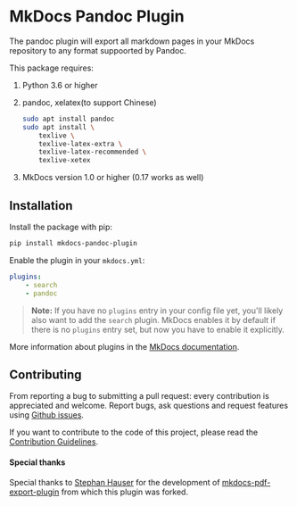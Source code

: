 # MkDocs Pandoc Plugin

The pandoc plugin will export all markdown pages in your MkDocs repository to any format suppoorted by Pandoc.

This package requires:

1. Python 3.6 or higher
2. pandoc, xelatex(to support Chinese)

    ```bash
    sudo apt install pandoc
    sudo apt install \
        texlive \
        texlive-latex-extra \
        texlive-latex-recommended \
        texlive-xetex
    ```
    
3. MkDocs version 1.0 or higher (0.17 works as well)

## Installation

Install the package with pip:

```bash
pip install mkdocs-pandoc-plugin
```

Enable the plugin in your `mkdocs.yml`:

```yaml
plugins:
    - search
    - pandoc
```

> **Note:** If you have no `plugins` entry in your config file yet, you'll likely also want to add the `search` plugin. MkDocs enables it by default if there is no `plugins` entry set, but now you have to enable it explicitly.

More information about plugins in the [MkDocs documentation](http://www.mkdocs.org/user-guide/plugins/).

## Contributing

From reporting a bug to submitting a pull request: every contribution is appreciated and welcome. Report bugs, ask questions and request features using [Github issues][github-issues].

If you want to contribute to the code of this project, please read the [Contribution Guidelines][contributing].

#### **Special thanks**

Special thanks to [Stephan Hauser][shauser] for the development of [mkdocs-pdf-export-plugin][mkdocs-pdf-export-plugin] from which this plugin was forked.

[github-issues]: https://github.com/alexandre-perrin/mkdocs-pandoc-plugin/issues
[contributing]: https://github.com/alexandre-perrin/mkdocs-pandoc-plugin/blob/master/CONTRIBUTING.md
[shauser]: https://github.com/shauser
[mkdocs-pdf-export-plugin]: https://github.com/shauser/mkdocs-pdf-export-plugin